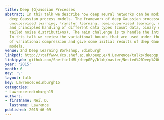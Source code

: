 ```yaml
---
title: Deep {G}aussian Processes
abstract: In this talk we describe how deep neural networks can be modified to produce
  deep Gaussian process models. The framework of deep Gaussian processes allow for
  unsupervised learning, transfer learning, semi-supervised learning, multi-task learning
  and principled handling of different data types (count data, binary data, heavy
  tailed noise distributions). The main challenge is to handle the intractabilities.
  In this talk we review the variational bounds that are used under the framework
  of variational compression and give some initial results of deep Gaussian process
  models.
venue: 2nd Deep Learning Workshop, Edinburgh
linkpdf: http://staffwww.dcs.shef.ac.uk/people/N.Lawrence/talks/deepgp_edinburgh15.pdf
linkipynb: github.com/SheffieldML/deepGPy/blob/master/Nested%20Deep%20GPs.ipynb
year: '2015'
month: 6
day: '9'
layout: talk
key: Lawrence:edinburgh15
categories:
- Lawrence:edinburgh15
authors:
- firstname: Neil D.
  lastname: Lawrence
published: 2015-06-09
---
```


